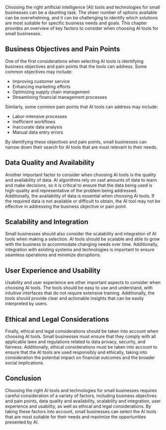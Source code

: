 
Choosing the right artificial intelligence (AI) tools and technologies for small businesses can be a daunting task. The sheer number of options available can be overwhelming, and it can be challenging to identify which solutions are most suitable for specific business needs and goals. This chapter provides an overview of key factors to consider when choosing AI tools for small businesses.

Business Objectives and Pain Points
-----------------------------------

One of the first considerations when selecting AI tools is identifying business objectives and pain points that the tools can address. Some common objectives may include:

* Improving customer service
* Enhancing marketing efforts
* Optimizing supply chain management
* Streamlining financial management processes

Similarly, some common pain points that AI tools can address may include:

* Labor-intensive processes
* Inefficient workflows
* Inaccurate data analysis
* Manual data entry errors

By identifying these objectives and pain points, small businesses can narrow down their search for AI tools that are most relevant to their needs.

Data Quality and Availability
-----------------------------

Another important factor to consider when choosing AI tools is the quality and availability of data. AI algorithms rely on vast amounts of data to learn and make decisions, so it is critical to ensure that the data being used is high-quality and representative of the problem being addressed. Additionally, the availability of data is essential when choosing AI tools. If the required data is not available or difficult to obtain, the AI tool may not be effective in addressing the business objective or pain point.

Scalability and Integration
---------------------------

Small businesses should also consider the scalability and integration of AI tools when making a selection. AI tools should be scalable and able to grow with the business to accommodate changing needs over time. Additionally, integration with existing systems and technologies is important to ensure seamless operations and minimize disruptions.

User Experience and Usability
-----------------------------

Usability and user experience are other important aspects to consider when choosing AI tools. The tools should be easy to use and understand, with intuitive interfaces that do not require extensive training. Additionally, the tools should provide clear and actionable insights that can be easily interpreted by users.

Ethical and Legal Considerations
--------------------------------

Finally, ethical and legal considerations should be taken into account when choosing AI tools. Small businesses must ensure that they comply with all applicable laws and regulations related to data privacy, security, and fairness. Additionally, ethical considerations must be taken into account to ensure that the AI tools are used responsibly and ethically, taking into consideration the potential impact on financial outcomes and the broader social implications.

Conclusion
----------

Choosing the right AI tools and technologies for small businesses requires careful consideration of a variety of factors, including business objectives and pain points, data quality and availability, scalability and integration, user experience and usability, as well as ethical and legal considerations. By taking these factors into account, small businesses can select the AI tools that are most suitable for their needs and maximize the opportunities presented by AI.
